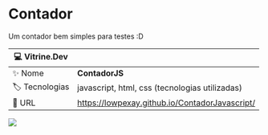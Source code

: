 # Contador 

Um contador bem simples para testes :D

| :computer: Vitrine.Dev |     |
| -------------  | --- |
| :sparkles: Nome        | **ContadorJS**
| :label: Tecnologias | javascript, html, css (tecnologias utilizadas)
| :rocket: URL         | https://lowpexay.github.io/ContadorJavascript/

<!-- Inserir imagem com a #vitrinedev ao final do link -->
![](https://faro.edu.br/wp-content/uploads/2018/01/163056-tarefa-para-2201-ate-18h-profissao-de-contador-conheca-os-principais-desafios-dessa-carreira.jpg#vitrinedev)


